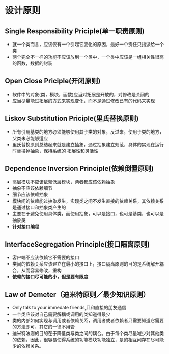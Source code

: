 # 设计原则

## Single Responsibility Priciple\(单一职责原则\)

* 就一个类而言，应该仅有一个引起它变化的原因，最好一个责任只指派给一个类
* 两个完全不一样的功能不应该放到一个类中，一个类中应该是一组相关性很高的函数，数据的封装

## Open Close Priciple\(开闭原则\)

* 软件中的对象\(类，模块，函数\)应当对拓展是开放的，对修改是关闭的
* 应当尽量能过拓展的方式来实现变化，而不是通过修改已有的代码来实现

## Liskov Substitution Priciple\(里氏替换原则\)

* 所有引用基类的地方必须能够使用其子类的对象，反过来，使用子类的地方，父类未必能够适应
* 里氏替换原则总结起来就是建立抽象，通过抽象建立规范，具体的实现在运行时替换掉抽象，保持系统的
  拓展性和灵活性

## Dependence Inversion Principle\(依赖倒置原则\)

* 高层模块不应该依赖低层模块，两者都应该依赖抽象
* 抽象不应该依赖细节
* 细节应该依赖抽象
* 模块间的依赖能过抽象发生，实现类之间不发生直接的依赖关系，其依赖关系是通过接口和抽象类产生的
* 主要在于避免使用具体类，而使用抽象，可以是接口，也可是基类，也可以是抽象类
* **针对接口编程**

## InterfaceSegregation Principle\(接口隔离原则\)

* 客户端不应该依赖它不需要的接口
* 类间的依赖关系应该建立在最小的接口上，接口隔离原则的目的是系统解开耦合，从而容易修改，重构
* **依赖的接口尽可能的小，但是要有限度**

## Law of Demeter（迪米特原则／最少知识原则）

* Only talk to your immedate friends,只和直接的朋友通信
* 一个类应该对自己需要解耦或调用的类知道得最少
* 类的内部如何实现与调用或者依赖关系，调用者或者依赖者只需要知道它需要的方法即可，其它的一律不用管
* 迪米特法则的目的在于降低类与类之间的耦合。由于每个类尽量减少对其他类的依赖，因此，很容易使得系统的功能模块功能独立，是的相互间存在尽可能少的依赖关系。



